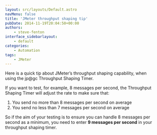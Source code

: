 ```yaml
---
layout: src/layouts/Default.astro
navMenu: false
title: 'JMeter throughput shaping tip'
pubDate: 2014-11-19T20:04:50+00:00
authors:
    - steve-fenton
interface_sidebarlayout:
    - default
categories:
    - Automation
tags:
    - JMeter
---
```


Here is a quick tip about JMeter’s throughput shaping capability, when using the jp@gc Throughput Shaping Timer.

If you want to test, for example, 8 messages per second, the Throughput Shaping Timer will adjust the rate to make sure that:

1. You send no more than 8 messages per second on average
2. You send no less than 7 messages per second on average

So if the aim of your testing is to ensure you can handle 8 messages per second as a minimum, you need to enter **9 messages per second** in your throughput shaping timer.